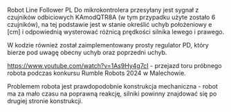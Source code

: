 Robot Line Follower
PL
Do mikrokontrolera przesyłany jest sygnał z czujników odbiciowych KAmodQTR8A (w tym przypadku użyte zostało 6 czujników),
na tej podstawie jest w stanie określić uchyb położeniowy e [cm] i odpowiednią wysterować różnicą prędkości silnika lewego i prawego.

W kodzie również został zaimplementowany prosty regulator PD, który bierze pod uwagę obecny uchyb oraz poprzedni uchyb.

https://www.youtube.com/watch?v=1As9Hy4g7cI - przejazd toru próbnego robota podczas konkursu Rumble Robots 2024 w Malechowie.

Problemem robota jest prawdopodobnie konstrukcja mechaniczna - robot ma za mało czasu na poprawną reakcję, silniki powinny znajdować się po drugiej stronie konstrukcji.

